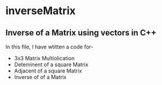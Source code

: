 # inverseMatrix
## Inverse of a Matrix using vectors in C++
In this file, I have wtitten a code for-
* 3x3 Matrix Multiolication
* Deteminent of a square Matrix
* Adjacent of a square Matrix
* Inverse of of a Matrix
